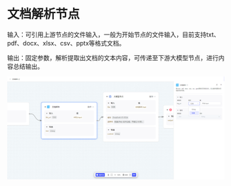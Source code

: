 # **文档解析节点**

输入：可引用上游节点的文件输入，一般为开始节点的文件输入，目前支持txt、pdf、docx、xlsx、csv、pptx等格式文档。

输出：固定参数，解析提取出文档的文本内容，可传递至下游大模型节点，进行内容总结输出。

![image-20250806170303542](assets/image-20250806170303542.png)